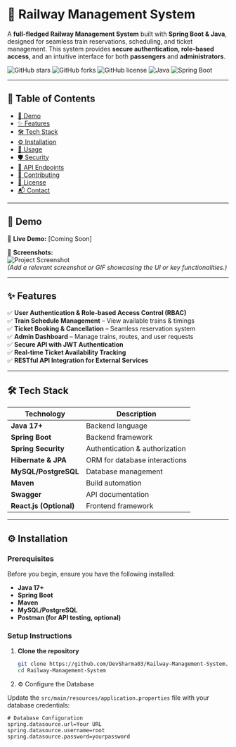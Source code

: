 # 🚆 Railway Management System

A **full-fledged Railway Management System** built with **Spring Boot & Java**, designed for seamless train reservations, scheduling, and ticket management. This system provides **secure authentication, role-based access**, and an intuitive interface for both **passengers** and **administrators**.  

![GitHub stars](https://img.shields.io/github/stars/DevSharma03/Railway-Management-System?style=social)
![GitHub forks](https://img.shields.io/github/forks/DevSharma03/Railway-Management-System?style=social)
![GitHub license](https://img.shields.io/github/license/DevSharma03/Railway-Management-System)
![Java](https://img.shields.io/badge/Java-17-blue?logo=java)
![Spring Boot](https://img.shields.io/badge/Spring%20Boot-2.7.3-green?logo=spring)

---

## 📑 Table of Contents
- [🚀 Demo](#-demo)
- [✨ Features](#-features)
- [🛠 Tech Stack](#-tech-stack)
- [⚙️ Installation](#-installation)
- [🎯 Usage](#-usage)
- [🛡️ Security](#-security)
- [🚀 API Endpoints](#-api-endpoints)
- [🤝 Contributing](#-contributing)
- [📜 License](#-license)
- [📬 Contact](#-contact)

---

## 🚀 Demo

🔗 **Live Demo:** [Coming Soon]  

📸 **Screenshots:**  
![Project Screenshot](https://your-image-url.com)  
*(Add a relevant screenshot or GIF showcasing the UI or key functionalities.)*

---

## ✨ Features

✅ **User Authentication & Role-based Access Control (RBAC)**  
✅ **Train Schedule Management** – View available trains & timings  
✅ **Ticket Booking & Cancellation** – Seamless reservation system  
✅ **Admin Dashboard** – Manage trains, routes, and user requests  
✅ **Secure API with JWT Authentication**  
✅ **Real-time Ticket Availability Tracking**  
✅ **RESTful API Integration for External Services**  

---

## 🛠 Tech Stack

| Technology | Description |
|------------|------------|
| **Java 17+** | Backend language |
| **Spring Boot** | Backend framework |
| **Spring Security** | Authentication & authorization |
| **Hibernate & JPA** | ORM for database interactions |
| **MySQL/PostgreSQL** | Database management |
| **Maven** | Build automation |
| **Swagger** | API documentation |
| **React.js (Optional)** | Frontend framework |

---

## ⚙️ Installation

### **Prerequisites**
Before you begin, ensure you have the following installed:

- **Java 17+**
- **Spring Boot**
- **Maven**
- **MySQL/PostgreSQL**
- **Postman (for API testing, optional)**

### **Setup Instructions**
1. **Clone the repository**  
   ```bash
   git clone https://github.com/DevSharma03/Railway-Management-System.git
   cd Railway-Management-System

2.  ⚙️ Configure the Database

Update the `src/main/resources/application.properties` file with your database credentials:

```properties
# Database Configuration
spring.datasource.url=Your URL
spring.datasource.username=root
spring.datasource.password=yourpassword


